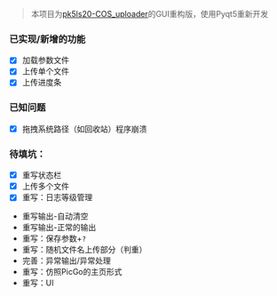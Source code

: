 >  本项目为[pk5ls20-COS_uploader](https://github.com/pk5ls20/COS_uploader)的GUI重构版，使用Pyqt5重新开发
### 已实现/新增的功能
- [x] 加载参数文件
- [x] 上传单个文件
- [x] 上传进度条

### 已知问题
- [x] 拖拽系统路径（如回收站）程序崩溃
### 待填坑：
- [x] 重写状态栏  
- [x] 上传多个文件
- [x] 重写：日志等级管理
- 重写输出-自动清空
- 重写输出-正常的输出
- 重写：保存参数+`?`
- 重写：随机文件名上传部分（判重）
- 完善：异常输出/异常处理
- 重写：仿照PicGo的主页形式
- 重写：UI
